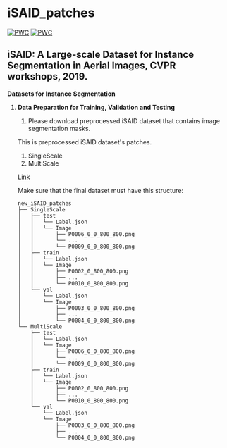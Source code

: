# iSAID_patches

[![PWC](https://img.shields.io/endpoint.svg?url=https://paperswithcode.com/badge/isaid-a-large-scale-dataset-for-instance/object-detection-on-isaid)](https://paperswithcode.com/sota/object-detection-on-isaid?p=isaid-a-large-scale-dataset-for-instance)
[![PWC](https://img.shields.io/endpoint.svg?url=https://paperswithcode.com/badge/isaid-a-large-scale-dataset-for-instance/instance-segmentation-on-isaid)](https://paperswithcode.com/sota/instance-segmentation-on-isaid?p=isaid-a-large-scale-dataset-for-instance)

## iSAID: A Large-scale Dataset for Instance Segmentation in Aerial Images, CVPR workshops, 2019.

**Datasets for Instance Segmentation**

1.  **Data Preparation for Training, Validation and Testing**
    1. Please download preprocessed iSAID dataset that contains image segmentation masks.
    
    This is preprocessed iSAID dataset's patches.
    1) SingleScale
    2) MultiScale

    [Link](https://cnu365-my.sharepoint.com/:f:/g/personal/minjin03133_o_cnu_ac_kr/Ev27hOinbnNLhJvfQnCkjdMBlOKRwrWVnu3VYxh-LhHXMw?e=gO3hx5)
    
    
    Make sure that the final dataset must have this structure:

    ```
    new_iSAID_patches
    ├── SingleScale
    │   ├── test
    │   │   └── Label.json
    │   │   └── Image
    │   │       ├── P0006_0_0_800_800.png
    │   │       └── ...
    │   │       └── P0009_0_0_800_800.png
    │   ├── train
    │   │   └── Label.json
    │   │   └── Image
    │   │       ├── P0002_0_800_800.png
    │   │       ├── ...
    │   │       └── P0010_0_800_800.png
    │   └── val
    │       └── Label.json
    │       └── Image
    │           ├── P0003_0_0_800_800.png
    │           ├── ...
    │           └── P0004_0_0_800_800.png
    └── MultiScale
        ├── test
        │   └── Label.json
        │   └── Image
        │       ├── P0006_0_0_800_800.png
        │       └── ...
        │       └── P0009_0_0_800_800.png
        ├── train
        │   └── Label.json
        │   └── Image
        │       ├── P0002_0_800_800.png
        │       ├── ...
        │       └── P0010_0_800_800.png
        └── val
            └── Label.json
            └── Image
                ├── P0003_0_0_800_800.png
                ├── ...
                └── P0004_0_0_800_800.png
    ```
